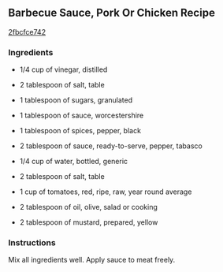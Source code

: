 ## Barbecue Sauce, Pork Or Chicken Recipe

[2fbcfce742](http://cookeatshare.com/recipes/barbecue-sauce-pork-or-chicken-38734)

### Ingredients

 - 1/4 cup of vinegar, distilled

 - 2 tablespoon of salt, table

 - 1 tablespoon of sugars, granulated

 - 1 tablespoon of sauce, worcestershire

 - 1 tablespoon of spices, pepper, black

 - 2 tablespoon of sauce, ready-to-serve, pepper, tabasco

 - 1/4 cup of water, bottled, generic

 - 2 tablespoon of salt, table

 - 1 cup of tomatoes, red, ripe, raw, year round average

 - 2 tablespoon of oil, olive, salad or cooking

 - 2 tablespoon of mustard, prepared, yellow

### Instructions

Mix all ingredients well. Apply sauce to meat freely.